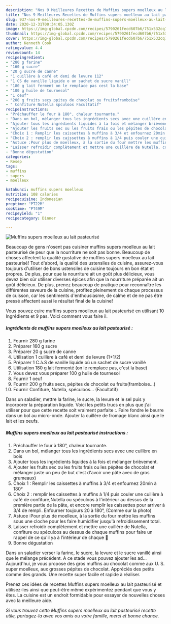 ```yaml
---
description: "Nos 9 Meilleures Recettes de Muffins supers moelleux au lait pasteurisé"
title: "Nos 9 Meilleures Recettes de Muffins supers moelleux au lait pasteurisé"
slug: 937-nos-9-meilleures-recettes-de-muffins-supers-moelleux-au-lait-pasteurise
date: 2020-12-31T00:34:05.130Z
image: https://img-global.cpcdn.com/recipes/5790261fecd607b6/751x532cq70/muffins-supers-moelleux-au-lait-pasteurise-photo-principale-de-la-recette.jpg
thumbnail: https://img-global.cpcdn.com/recipes/5790261fecd607b6/751x532cq70/muffins-supers-moelleux-au-lait-pasteurise-photo-principale-de-la-recette.jpg
cover: https://img-global.cpcdn.com/recipes/5790261fecd607b6/751x532cq70/muffins-supers-moelleux-au-lait-pasteurise-photo-principale-de-la-recette.jpg
author: Kenneth Cook
ratingvalue: 4.4
reviewcount: 14
recipeingredient:
- "280 g farine"
- "160 g sucre"
- "20 g sucre de canne"
- "1 cuillère à café et demi de levure 112"
- "1 CS de vanille liquide o un sachet de sucre vanill"
- "180 g lait ferment on le remplace pas cest la base"
- "100 g huile de tournesol"
- "1 oeuf"
- "200 g fruits secs ppites de chocolat ou fruitsframboise"
- " Confiture Nutella spculoos Facultatif"
recipeinstructions:
- "Préchauffer le four à 180°, chaleur tournante."
- "Dans un bol, mélanger tous les ingrédients secs avec une cuillère en bois"
- "Ajouter tous les ingrédients liquides à la fois et mélanger brièvement."
- "Ajouter les fruits sec ou les fruits frais ou les pépites de chocolat et mélanger juste un peu (le but c&#39;est d&#39;avoir une pâte avec de gros grumeaux)"
- "Choix 1 : Remplir les caissettes à muffins à 3/4 et enfournez 20min à 180°"
- "Choix 2 : remplir les caissettes à muffins à 1/4 puis couler une cuillère à café de confiture,Nutella ou spéculoos à l&#39;intérieur au dessus de la première partie de la pâte, et encore remplir les caissettes pour arriver à 3/4 de rempli. Enfourner toujours 20 à 180°, (Comme sur la photo)"
- "Astuce :Pour plus de moelleux, à la sortie du four mettre les muffins sous une cloche pour les faire humidifier jusqu&#39;à refroidissement total."
- "Laisser refroidir complètement et mettre une cuillère de Nutella, confiture ou spéculoos au dessus de chaque muffins pour faire un rappel de ce qu&#39;il ya à l&#39;intérieur de chaque 🍪"
- "Bonne dégustation"
categories:
- Resep
tags:
- muffins
- supers
- moelleux

katakunci: muffins supers moelleux 
nutrition: 108 calories
recipecuisine: Indonesian
preptime: "PT22M"
cooktime: "PT49M"
recipeyield: "1"
recipecategory: Dinner

---
```



![Muffins supers moelleux au lait pasteurisé](https://img-global.cpcdn.com/recipes/5790261fecd607b6/751x532cq70/muffins-supers-moelleux-au-lait-pasteurise-photo-principale-de-la-recette.jpg)

Beaucoup de gens n'osent pas cuisiner muffins supers moelleux au lait pasteurisé de peur que la nourriture ne soit pas bonne. Beaucoup de choses affectent la qualité gustative de muffins supers moelleux au lait pasteurisé! Tout d'abord, la qualité des ustensiles de cuisine, assurez-vous toujours d'utiliser de bons ustensiles de cuisine toujours en bon état et propres. De plus, pour que la nourriture ait un goût plus délicieux, vous devez bien sûr utiliser diverses épices afin que la nourriture préparée ait un goût délicieux. De plus, prenez beaucoup de pratique pour reconnaître les différentes saveurs de la cuisine, profitez pleinement de chaque processus de cuisson, car les sentiments d'enthousiasme, de calme et de ne pas être pressé affectent aussi le résultat final de la cuisine!

<!--inarticleads1-->

Vous pouvez cuire muffins supers moelleux au lait pasteurisé en utilisant 10 Ingrédients et 9 pas. Voici comment vous faire il.

##### Ingrédients de muffins supers moelleux au lait pasteurisé :

1. Fournir 280 g farine
1. Préparer 160 g sucre
1. Préparer 20 g sucre de canne
1. Utilisation 1 cuillère à café et demi de levure (1+1/2)
1. Préparer 1 C.à.S de vanille liquide où un sachet de sucre vanillé
1. Utilisation 180 g lait fermenté (on le remplace pas, c&#39;est la base)
1. Vous devez vous préparer 100 g huile de tournesol
1. Fournir 1 oeuf
1. Fournir 200 g fruits secs, pépites de chocolat ou fruits(framboise...)
1. Fournir  Confiture, Nutella, spéculoos... (Facultatif)


Dans un saladier, mettre la farine, le sucre, la levure et le sel puis y incorporer la préparation liquide. Voici les petits trucs en plus que j&#39;ai utiliser pour que cette recette soit vraiment parfaite :. Faire fondre le beurre dans un bol au micro-onde. Ajouter la cuillère de fromage blanc ainsi que le lait et les oeufs. 

<!--inarticleads2-->

##### Muffins supers moelleux au lait pasteurisé instructions :

1. Préchauffer le four à 180°, chaleur tournante.
1. Dans un bol, mélanger tous les ingrédients secs avec une cuillère en bois
1. Ajouter tous les ingrédients liquides à la fois et mélanger brièvement.
1. Ajouter les fruits sec ou les fruits frais ou les pépites de chocolat et mélanger juste un peu (le but c&#39;est d&#39;avoir une pâte avec de gros grumeaux)
1. Choix 1 : Remplir les caissettes à muffins à 3/4 et enfournez 20min à 180°
1. Choix 2 : remplir les caissettes à muffins à 1/4 puis couler une cuillère à café de confiture,Nutella ou spéculoos à l&#39;intérieur au dessus de la première partie de la pâte, et encore remplir les caissettes pour arriver à 3/4 de rempli. Enfourner toujours 20 à 180°, (Comme sur la photo)
1. Astuce :Pour plus de moelleux, à la sortie du four mettre les muffins sous une cloche pour les faire humidifier jusqu&#39;à refroidissement total.
1. Laisser refroidir complètement et mettre une cuillère de Nutella, confiture ou spéculoos au dessus de chaque muffins pour faire un rappel de ce qu&#39;il ya à l&#39;intérieur de chaque 🍪
1. Bonne dégustation


Dans un saladier verser la farine, le sucre, la levure et le sucre vanillé ainsi que le mélange précédent. A ce stade vous pouvez ajouter les ad… Aujourd&#39;hui, je vous propose des gros muffins au chocolat comme aux U. S. super moelleux, aux grosses pépites de chocolat. Appréciés des petits comme des grands. Une recette super facile et rapide à réaliser. 

<!--inarticleads1-->

<p>
Prenez ces idées de recettes Muffins supers moelleux au lait pasteurisé et utilisez-les ainsi que peut-être même expérimentez pendant que vous y êtes. La cuisine est un endroit formidable pour essayer de nouvelles choses avec la meilleure aide.
</p>

<p>
<i>Si vous trouvez cette Muffins supers moelleux au lait pasteurisé recette utile, partagez-la avec vos amis ou votre famille, merci et bonne chance.</i>
</p>
